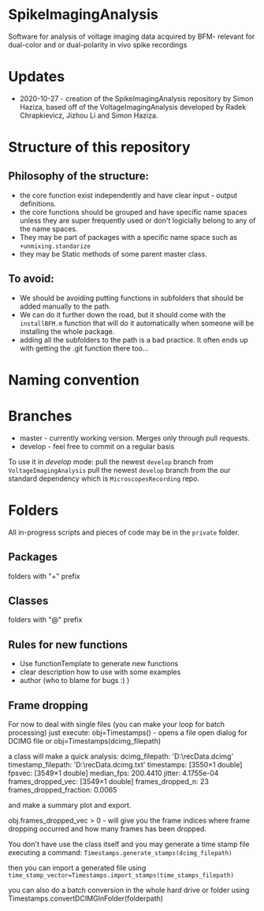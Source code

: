 # SpikeImagingAnalysis
Software for analysis of voltage imaging data acquired by BFM- relevant for dual-color and or dual-polarity in vivo spike recordings

# Updates
- 2020-10-27 - creation of the SpikeImagingAnalysis repository by Simon Haziza, based off of the VoltageImagingAnalysis developed by 
Radek Chrapkievicz, Jizhou Li and Simon Haziza.

# Structure of this repository
## Philosophy of the structure:
- the core function exist independently and have clear input - output definitions.
- the core functions should be grouped and have specific name spaces unless they 
are super frequently used or don't logicially belong to any of the name spaces.
- They may be part of packages with a specific name space such as `+unmixing.standarize`
- they may be Static methods of some parent master class.
## To avoid:
- We should be avoiding putting functions in subfolders that should be added manually to the path. 
- We can do it further down the road, but it should come with the `installBFM.m` function that will do it 
automatically when someone will be installing the whole package.
- adding all the subfolders to the path is a bad practice. 
It often ends up with getting the .git function there too...

# Naming convention

# Branches
- master - currently working version. Merges only through pull requests. 
- develop - feel free to commit on a regular basis

To use it in _develop_ mode:
pull the newest `develop` branch from `VoltageImagingAnalysis`
pull the newest `develop` branch from the our standard dependency which is `MicroscopesRecording` repo.

# Folders
All in-progress scripts and pieces of code may be in the `private` folder.

## Packages
folders with "+" prefix 

## Classes 
folders with "@" prefix

## Rules for new functions
- Use functionTemplate to generate new functions
- clear description how to use with some examples
- author (who to blame for bugs :) )

## Frame dropping
For now to deal with single files (you can make your loop for batch processing) just execute:
             obj=Timestamps() - opens a file open dialog for DCIMG file
or
             obj=Timestamps(dcimg_filepath)

a class will make a quick analysis:
             dcimg_filepath: 'D:\recData.dcimg'
         timestamp_filepath: 'D:\recData.dcimg.txt'
                 timestamps: [3550×1 double]
                     fpsvec: [3549×1 double]
                 median_fps: 200.4410
                     jitter: 4.1755e-04
         frames_dropped_vec: [3549×1 double]
           frames_dropped_n: 23
    frames_dropped_fraction: 0.0065

and make a summary plot and export. 

obj.frames_dropped_vec > 0 - will give you the frame indices where frame dropping occurred and how many frames has been dropped. 

You don't have use the class itself and you may generate a time stamp file executing a command:
`Timestamps.generate_stamps(dcimg_filepath)`

then you can import a generated file using `time_stamp_vector=Timestamps.import_stamps(time_stamps_filepath)`

you can also do a batch conversion in the whole hard drive or folder using Timestamps.convertDCIMGInFolder(folderpath)

